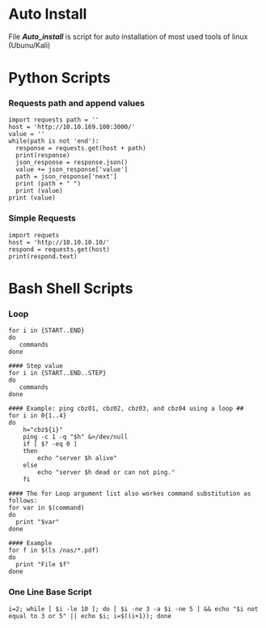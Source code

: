 # Auto Install
File ***Auto_install*** is script for auto installation of most used tools of linux (Ubunu/Kali)

# Python Scripts
### Requests path and append values
```
import requests path = ''
host = 'http://10.10.169.100:3000/'
value = ''
while(path is not 'end'):
  response = requests.get(host + path)
  print(response)
  json_response = response.json()
  value += json_response['value']
  path = json_response['next']
  print (path + " ")
  print (value)
print (value)
```
### Simple Requests
```
import requets
host = 'http://10.10.10.10/'
respond = requests.get(host)
print(respond.text)
```
# Bash Shell Scripts
### Loop
```
for i in {START..END}
do
   commands
done
```
```
#### Step value
for i in {START..END..STEP}
do
   commands
done
```
```
#### Example: ping cbz01, cbz02, cbz03, and cbz04 using a loop ##
for i in 0{1..4}
do
    h="cbz${i}"
    ping -c 1 -q "$h" &>/dev/null
    if [ $? -eq 0 ]
    then
        echo "server $h alive"
    else
        echo "server $h dead or can not ping."
    fi
```
```
#### The for Loop argument list also workes command substitution as follows:
for var in $(command)
do
  print "$var"
done
```
```
#### Example
for f in $(ls /nas/*.pdf)
do
  print "File $f"
done
```

### One Line Base Script
```
i=2; while [ $i -le 10 ]; do [ $i -ne 3 -a $i -ne 5 ] && echo "$i not equal to 3 or 5" || echo $i; i=$((i+1)); done
```
